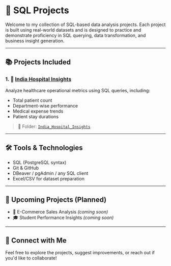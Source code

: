 # 🧮 SQL Projects

Welcome to my collection of SQL-based data analysis projects. Each project is built using real-world datasets and is designed to practice and demonstrate proficiency in SQL querying, data transformation, and business insight generation.

---

## 📚 Projects Included

### 1.  🏥 [India Hospital Insights](./India_Hospital_Insights/)
Analyze healthcare operational metrics using SQL queries, including:

- Total patient count
- Department-wise performance
- Medical expense trends
- Patient stay durations

> 📂 Folder: [`India_Hospital_Insights`](./India_Hospital_Insights/)

---

## 🛠️ Tools & Technologies

- SQL (PostgreSQL syntax)
- Git & GitHub
- DBeaver / pgAdmin / any SQL client
- Excel/CSV for dataset preparation

---

## 🚀 Upcoming Projects (Planned)

- 🛒 E-Commerce Sales Analysis *(coming soon)*
- 🎓 Student Performance Insights *(coming soon)*

---

## 🤝 Connect with Me

Feel free to explore the projects, suggest improvements, or reach out if you'd like to collaborate!

